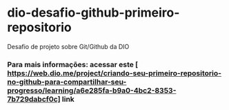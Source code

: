 # dio-desafio-github-primeiro-repositorio
Desafio de projeto sobre Git/Github da DIO

### Para mais informações: acessar este [ https://web.dio.me/project/criando-seu-primeiro-repositorio-no-github-para-compartilhar-seu-progresso/learning/a6e285fa-b9a0-4bc2-8353-7b729dabcf0c] link 
